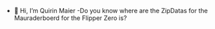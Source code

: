 - 👋 Hi, I’m Quirin Maier
-Do you know where are the ZipDatas for the Mauraderboerd for the Flipper Zero is?
